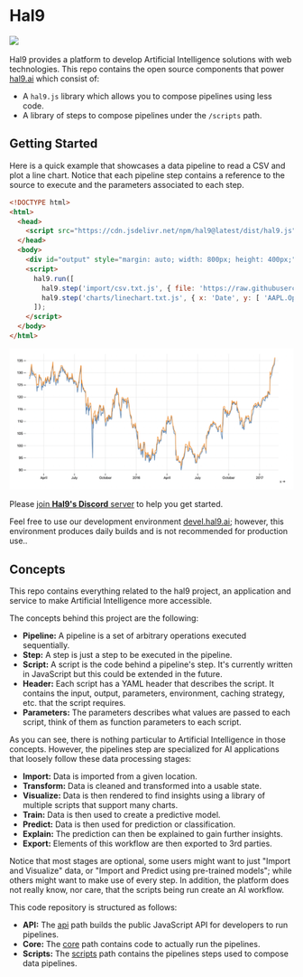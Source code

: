 
# Hal9

[<img src="https://img.shields.io/discord/939331860092301312">](https://discord.gg/jP8W48EVa3) 

Hal9 provides a platform to develop Artificial Intelligence solutions with web technologies. This repo contains the open source components that power [hal9.ai](https://hal9.ai) which consist of:

- A `hal9.js` library which allows you to compose pipelines using less code.
- A library of steps to compose pipelines under the `/scripts` path.

## Getting Started

Here is a quick example that showcases a data pipeline to read a CSV and plot a line chart. Notice that each pipeline step contains a reference to the source to execute and the parameters associated to each step.

```html
<!DOCTYPE html>
<html>
  <head>
    <script src="https://cdn.jsdelivr.net/npm/hal9@latest/dist/hal9.js"></script> 
  </head>
  <body>
    <div id="output" style="margin: auto; width: 800px; height: 400px;"></div>
    <script>
      hal9.run([
        hal9.step('import/csv.txt.js', { file: 'https://raw.githubusercontent.com/plotly/datasets/master/finance-charts-apple.csv' }),
        hal9.step('charts/linechart.txt.js', { x: 'Date', y: [ 'AAPL.Open', 'AAPL.High' ] }, 'output')
      ]);
    </script>
  </body>
</html>
```

![](docs/examples/csvplot.png)

Please [join **Hal9's Discord** server](https://discord.gg/jP8W48EVa3) to help you get started.

Feel free to use our development environment [devel.hal9.ai](https://devel.hal9.ai); however, this environment produces daily builds and is not recommended for production use..

## Concepts

This repo contains everything related to the hal9 project, an application and service to make Artificial Intelligence more accessible.

The concepts behind this project are the following:
- **Pipeline:** A pipeline is a set of arbitrary operations executed sequentially.
- **Step:** A step is just a step to be executed in the pipeline.
- **Script:** A script is the code behind a pipeline's step. It's currently written in JavaScript but this could be extended in the future.
- **Header:** Each script has a YAML header that describes the script. It contains the input, output, parameters, environment, caching strategy, etc. that the script requires.
- **Parameters:** The parameters describes what values are passed to each script, think of them as function parameters to each script.

As you can see, there is nothing particular to Artificial Intelligence in those concepts. However, the pipelines step are specialized for AI applications that loosely follow these data processing stages:
- **Import:** Data is imported from a given location.
- **Transform:** Data is cleaned and transformed into a usable state.
- **Visualize:** Data is then rendered to find insights using a library of multiple scripts that support many charts.
- **Train:** Data is then used to create a predictive model.
- **Predict:** Data is then used for prediction or classification.
- **Explain:** The prediction can then be explained to gain further insights.
- **Export:** Elements of this workflow are then exported to 3rd parties.

Notice that most stages are optional, some users might want to just "Import and Visualize" data, or "Import and Predict using pre-trained models"; while others might want to make use of every step. In addition, the platform does not really know, nor care, that the scripts being run create an AI workflow.

This code repository is structured as follows:
- **API:** The [api](api/) path builds the public JavaScript API for developers to run pipelines.
- **Core:** The [core](core) path contains code to actually run the pipelines.
- **Scripts:** The [scripts](scripts/) path contains the pipelines steps used to compose data pipelines.
